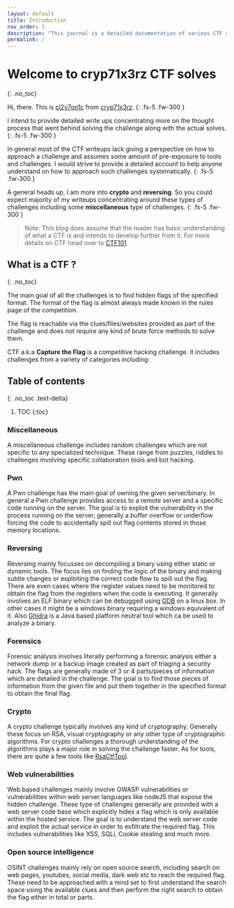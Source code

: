 ```yaml
---
layout: default
title: Introduction
nav_order: 1
description: "This journal is a detailed documentation of various CTF solves"
permalink: /
---
```


# Welcome to cryp71x3rz CTF solves
{: .no_toc}

Hi, there. This is [cl2y7on1c][1] from [cryp71x3rz][2].
{: .fs-5 .fw-300 }


I intend to provide detailed write ups concentrating more on the thought process
that went behind solving the challenge along with the actual solves.
{: .fs-5 .fw-300 }

In general most of the CTF writeups lack giving a perspective on how to approach a 
challenge and assumes some amount of pre-exposure to tools and challenges. I would
strive to provide a detailed account to help anyone understand on how to approach
such challenges systematically.
{: .fs-5 .fw-300 }

A general heads up, I am more into **crypto** and **reversing**. So you could expect
majority of my writeups concentrating around these types of challenges including some
**miscellaneous** type of challenges.
{: .fs-5 .fw-300 }

> Note: This blog does assume that the reader has basic understanding of what a CTF is and intends to develop further from it. For more details on CTF head over to [CTF101][3].

## What is a CTF ?
{: .no_toc}

The main goal of all the challenges is to find hidden flags of the specified format. The format
of the flag is almost always made known in the rules page of the competition.

The flag is reachable via the clues/files/websites provided as part of the
challenge and does not require any kind of brute force methods to solve them.

CTF a.k.a **Capture the Flag** is a competitive hacking challenge. It includes challenges from
a variety of categories including:

## Table of contents
{: .no_toc .text-delta}

1. TOC
{:toc}

### Miscellaneous
A miscellaneous challenge includes random challenges which are not specific to any specialized
technique. These range from puzzles, riddles to challenges involving specific collaboration tools
and bot hacking.

### Pwn
A Pwn challenge has the main goal of owning the given server/binary. In general a Pwn challenge provides
access to a remote server and a specific code running on the server. The goal is to exploit the vulnerability
in the process running on the server, generally a buffer overflow or underflow forcing the code to accidentally
spill out flag contents stored in those memory locations.

### Reversing
Reversing mainly focusses on decompiling a binary using either static or dynamic tools. The focus lies
on finding the logic of the binary and making subtle changes or exploiting the correct code flow to
spill out the flag. There are even cases where the register values need to be monitored to obtain the flag
from the registers when the code is executing. It generally involves an ELF binary which can be debugged
using [GDB][4] on a linux box. In other cases it might be a windows binary requiring a windows equivalent of it.
Also [Ghidra][5] is a Java based platform neutral tool which ca be used to analyze a binary.

### Forensics
Forensic analysis involves literally performing a forensic analysis either a network dump or a backup image
created as part of triaging a security hack. The flags are generally made of 3 or 4 parts/pieces of information
which are detailed in the challenge. The goal is to find those pieces of information from the given file and
put them together in the specified format to obtain the final flag.

### Crypto
A crypto challenge typically involves any kind of cryptography. Generally these focus on RSA, visual cryptography
or any other type of cryptographic algorithms. For crypto challenges a thorough understanding of the algorithms
plays a major role in solving the challenge faster. As for tools, there are quite a few tools like [RsaCtfTool][6].

### Web vulnerabilities
Web based challenges mainly involve OWASP vulnerabilities or vulnerabilities within web server languages like
nodeJS that expose the hidden challenge. These type of challenges generally are provided with a web server code
base which explicitly hides a flag which is only available within the hosted service. The goal is to understand the
web server code and exploit the actual service in order to exfiltrate the required flag. This includes vulnerabilities
like XSS, SQLi, Cookie stealing and much more.

### Open source intelligence
OSINT challenges mainly rely on open source search, including search on web pages, youtubes, social media, dark web etc
to reach the required flag. These need to be approached with a mind set to first understand the search space using the
available clues and then perform the right search to obtain the flag either in total or parts.

[1]: https://ctftime.org/user/117599 
[2]: https://ctftime.org/team/135603
[3]: https://ctf101.org/
[4]: https://www.gnu.org/software/gdb/
[5]: https://ghidra-sre.org/
[6]: https://github.com/Ganapati/RsaCtfTool